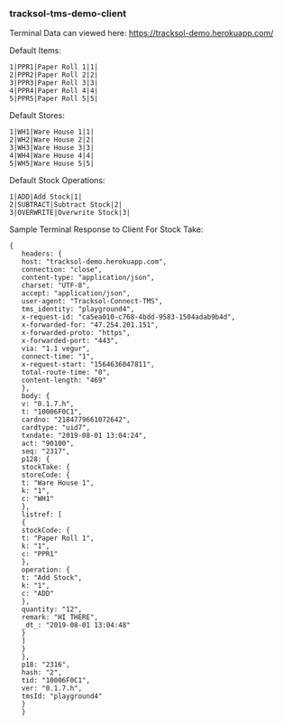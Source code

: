 ### tracksol-tms-demo-client


Terminal Data can viewed here:
https://tracksol-demo.herokuapp.com/


Default Items:
```
1|PPR1|Paper Roll 1|1|
2|PPR2|Paper Roll 2|2|
3|PPR3|Paper Roll 3|3|
4|PPR4|Paper Roll 4|4|
5|PPR5|Paper Roll 5|5|
```

Default Stores:
```
1|WH1|Ware House 1|1|
2|WH2|Ware House 2|2|
3|WH3|Ware House 3|3|
4|WH4|Ware House 4|4|
5|WH5|Ware House 5|5|
```


Default Stock Operations:
```
1|ADD|Add Stock|1|
2|SUBTRACT|Subtract Stock|2|
3|OVERWRITE|Overwrite Stock|3|
```


Sample Terminal Response to Client For Stock Take:

```JSONasELIXIR
{
   headers: {
   host: "tracksol-demo.herokuapp.com",
   connection: "close",
   content-type: "application/json",
   charset: "UTF-8",
   accept: "application/json",
   user-agent: "Tracksol-Connect-TMS",
   tms_identity: "playground4",
   x-request-id: "ca5ea010-c768-4bdd-9583-1504adab9b4d",
   x-forwarded-for: "47.254.201.151",
   x-forwarded-proto: "https",
   x-forwarded-port: "443",
   via: "1.1 vegur",
   connect-time: "1",
   x-request-start: "1564636047811",
   total-route-time: "0",
   content-length: "469"
   },
   body: {
   v: "0.1.7.h",
   t: "10006F0C1",
   cardno: "2184779661072642",
   cardtype: "uid7",
   txndate: "2019-08-01 13:04:24",
   act: "90100",
   seq: "2317",
   p128: {
   stockTake: {
   storeCode: {
   t: "Ware House 1",
   k: "1",
   c: "WH1"
   },
   listref: [
   {
   stockCode: {
   t: "Paper Roll 1",
   k: "1",
   c: "PPR1"
   },
   operation: {
   t: "Add Stock",
   k: "1",
   c: "ADD"
   },
   quantity: "12",
   remark: "HI THERE",
   _dt_: "2019-08-01 13:04:48"
   }
   ]
   }
   },
   p18: "2316",
   hash: "2",
   tid: "10006F0C1",
   ver: "0.1.7.h",
   tmsId: "playground4"
   }
   }

```